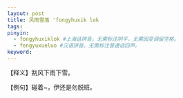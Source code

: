 ```yaml
---
layout: post
title: 风雨雪落 'fongyhuxik lok 
tags:
pinyin: 
  - fongyhuxiklok #上海话拼音。无需标注阴平，无需因变调留空格。 
  - fengyuxueluo #汉语拼音。无需标注普通话四声。
keyword: 
---
```


【释义】刮风下雨下雪。            
                                
【例句】碰着~，伊还是勿脱班。                        
                      